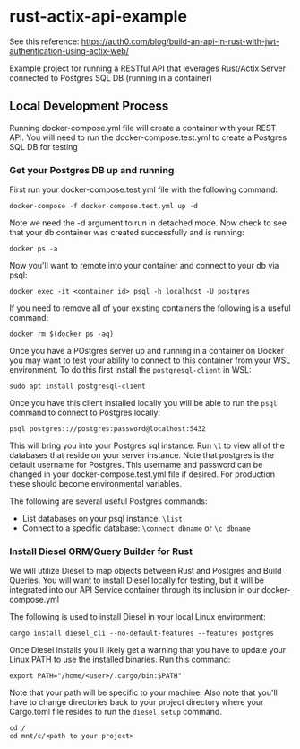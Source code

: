 # rust-actix-api-example

See this reference: https://auth0.com/blog/build-an-api-in-rust-with-jwt-authentication-using-actix-web/

Example project for running a RESTful API that leverages Rust/Actix Server connected to Postgres SQL DB (running in a container)

## Local Development Process

Running docker-compose.yml file will create a container with your REST API.  You will need to run the docker-compose.test.yml to create a Postgres SQL DB for testing

### Get your Postgres DB up and running

First run your docker-compose.test.yml file with the following command:

```
docker-compose -f docker-compose.test.yml up -d
```

Note we need the -d argument to run in detached mode.  Now check to see that your db container was created successfully and is running:
```
docker ps -a
```
Now you'll want to remote into your container and connect to your db via psql:

```
docker exec -it <container id> psql -h localhost -U postgres
```
If you need to remove all of your existing containers the following is a useful command:

```
docker rm $(docker ps -aq)
```

Once you have a POstgres server up and running in a container on Docker you may want to test your ability to connect to this container from your WSL environment.  To do this first install the `postgresql-client` in WSL:

```
sudo apt install postgresql-client
```
Once you have this client installed locally you will be able to run the `psql` command to connect to Postgres locally:

```
psql postgres:://postgres:password@localhost:5432
```
This will bring you into your Postgres sql instance.  Run `\l` to view all of the databases that reside on your server instance.  Note that postgres is the default username for Postgres.  This username and password can be changed in your docker-compose.test.yml file if desired.  For production these should become environmental variables.

The following are several useful Postgres commands:

- List databases on your psql instance: `\list`
- Connect to a specific database: `\connect dbname` or `\c dbname`

### Install Diesel ORM/Query Builder for Rust

We will utilize Diesel to map objects between Rust and Postgres and Build Queries.  You will want to install Diesel locally for testing, but it will be integrated into our API Service container through its inclusion in our docker-compose.yml

The following is used to install Diesel in your local Linux environment:

```
cargo install diesel_cli --no-default-features --features postgres
```

Once Diesel installs you'll likely get a warning that you have to update your Linux PATH to use the installed binaries.  Run this command:

```
export PATH="/home/<user>/.cargo/bin:$PATH"
```
Note that your path will be specific to your machine.  Also note that you'll have to change directories back to your project directory where your Cargo.toml file resides to run the `diesel setup` command.  

```
cd /
cd mnt/c/<path to your project>
```



